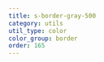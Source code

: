 ```yaml
---
title: s-border-gray-500
category: utils
util_type: color
color_group: border
order: 165
---
```

<div class="s-border-gray-500"></div>